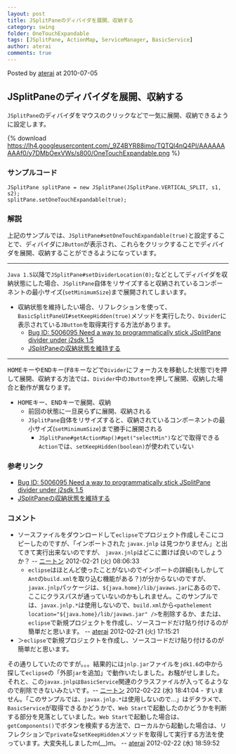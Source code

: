 ```yaml
---
layout: post
title: JSplitPaneのディバイダを展開、収納する
category: swing
folder: OneTouchExpandable
tags: [JSplitPane, ActionMap, ServiceManager, BasicService]
author: aterai
comments: true
---
```


Posted by [aterai](http://terai.xrea.jp/aterai.html) at 2010-07-05

## JSplitPaneのディバイダを展開、収納する
`JSplitPane`のディバイダをマウスのクリックなどで一気に展開、収納できるように設定します。


{% download https://lh4.googleusercontent.com/_9Z4BYR88imo/TQTQl4nQ4PI/AAAAAAAAAf0/y7DMbOexVWs/s800/OneTouchExpandable.png %}

### サンプルコード
<pre class="prettyprint"><code>JSplitPane splitPane = new JSplitPane(JSplitPane.VERTICAL_SPLIT, s1, s2);
splitPane.setOneTouchExpandable(true);
</code></pre>

### 解説
上記のサンプルでは、`JSplitPane#setOneTouchExpandable(true)`と設定することで、ディバイダに`JButton`が表示され、これらをクリックすることでディバイダを展開、収納することができるようになっています。

- - - -
`Java 1.5`以降で`JSplitPane#setDividerLocation(0);`などとしてディバイダを収納状態にした場合、`JSplitPane`自体をリサイズすると収納されているコンポーネントの最小サイズ(`setMinimumSize`)まで展開されてしまいます。

- 収納状態を維持したい場合、リフレクションを使って、`BasicSplitPaneUI#setKeepHidden(true)`メソッドを実行したり、`Divider`に表示されている`JButton`を取得実行する方法があります。
    - [Bug ID: 5006095 Need a way to programmatically stick JSplitPane divider under j2sdk 1.5](http://bugs.sun.com/bugdatabase/view_bug.do?bug_id=5006095)
    - [JSplitPaneの収納状態を維持する](http://terai.xrea.jp/Swing/KeepHiddenDivider.html)

<!-- dummy comment line for breaking list -->

- - - -
<kbd>HOME</kbd>キーや<kbd>END</kbd>キー(<kbd>F8</kbd>キーなどで`Divider`にフォーカスを移動した状態で)を押して展開、収納する方法では、`Divider`中の`JButton`を押して展開、収納した場合と動作が異なります。

- <kbd>HOME</kbd>キー、<kbd>END</kbd>キーで展開、収納
    - 前回の状態に一旦戻らずに展開、収納される
    - `JSplitPane`自体をリサイズすると、収納されているコンポーネントの最小サイズ(`setMinimumSize`)まで勝手に展開される
        - `JSplitPane#getActionMap()#get("selectMin")`などで取得できる`Action`では、`setKeepHidden(boolean)`が使われていない

<!-- dummy comment line for breaking list -->

### 参考リンク
- [Bug ID: 5006095 Need a way to programmatically stick JSplitPane divider under j2sdk 1.5](http://bugs.sun.com/bugdatabase/view_bug.do?bug_id=5006095)
- [JSplitPaneの収納状態を維持する](http://terai.xrea.jp/Swing/KeepHiddenDivider.html)

<!-- dummy comment line for breaking list -->

### コメント
- ソースファイルをダウンロードして`eclipse`でプロジェクト作成しそこにコピーしたのですが、「インポートされた `javax.jnlp` は見つかりません」と出てきて実行出来ないのですが、 `javax.jnlp`はどこに置けば良いのでしょうか？ -- [ニートン](http://terai.xrea.jp/ニートン.html) 2012-02-21 (火) 08:06:33
    - `eclipse`はほとんど使ったことがないのでインポートの詳細(もしかして`Ant`の`build.xml`を取り込む機能がある？)が分からないのですが、`javax.jnlp`パッケージは、`${java.home}/lib/javaws.jar`にあるので、ここにクラスパスが通っていないのかもしれません。このサンプルでは、`javax.jnlp.*`は使用しないので、`build.xml`から`<pathelement location="${java.home}/lib/javaws.jar" />`を削除するか、または、`eclipse`で新規プロジェクトを作成し、ソースコードだけ貼り付けるのが簡単だと思います。 -- [aterai](http://terai.xrea.jp/aterai.html) 2012-02-21 (火) 17:15:21
- ＞`eclipse`で新規プロジェクトを作成し、ソースコードだけ貼り付けるのが簡単だと思います。

<!-- dummy comment line for breaking list -->
その通りしていたのですが。。。結果的には`jnlp.jar`ファイルを`jdk1.6`の中から探して`eclipse`の「外部`jar`を追加」で動作いたしました。お騒がせしました。それと、この`javax.jnlpはBasicService`関連のクラスファイルが入ってるようなので削除できないみたいです。-- [ニートン](http://terai.xrea.jp/ニートン.html) 2012-02-22 (水) 18:41:04
    - すいません。「このサンプルでは、`javax.jnlp.*`は使用しないので...」はデタラメで、`BasicService`が取得できるかどうかで、`Web Start`で起動したのかどうかを判断する部分を見落としていました。`Web Start`で起動した場合は、`getComponents()`でボタンを検索する方法で、ローカルから起動した場合は、リフレクションで`private`な`setKeepHidden`メソッドを取得して実行する方法を使っています。大変失礼しましたm(__)m。 -- [aterai](http://terai.xrea.jp/aterai.html) 2012-02-22 (水) 18:59:52

<!-- dummy comment line for breaking list -->

